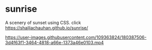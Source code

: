 # sunrise
A scenery of sunset using CSS.
click https://shailjachauhan.github.io/sunrise/

https://user-images.githubusercontent.com/109363824/180387506-3d4f63f1-3464-4818-a66e-1373a46e0103.mp4

